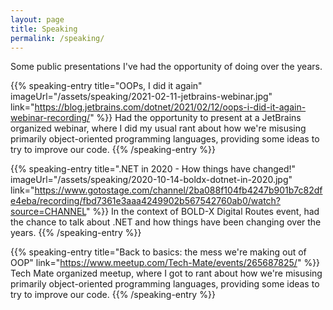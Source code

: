 ```yaml
---
layout: page
title: Speaking
permalink: /speaking/
---
```


Some public presentations I've had the opportunity of doing over the years.

{{% speaking-entry
    title="OOPs, I did it again"
    imageUrl="/assets/speaking/2021-02-11-jetbrains-webinar.jpg"
    link="https://blog.jetbrains.com/dotnet/2021/02/12/oops-i-did-it-again-webinar-recording/" %}}
    Had the opportunity to present at a JetBrains organized webinar, where I did my usual rant about how we're misusing primarily object-oriented programming languages, providing some ideas to try to improve our code.
    {{% /speaking-entry %}}

{{% speaking-entry
    title=".NET in 2020 - How things have changed!"
    imageUrl="/assets/speaking/2020-10-14-boldx-dotnet-in-2020.jpg"
    link="https://www.gotostage.com/channel/2ba088f104fb4247b901b7c82dfe4eba/recording/fbd7361e3aaa4249902b567542760ab0/watch?source=CHANNEL" %}}
    In the context of BOLD-X Digital Routes event, had the chance to talk about .NET and how things have been changing over the years.
{{% /speaking-entry %}}

{{% speaking-entry
    title="Back to basics: the mess we're making out of OOP"
    link="https://www.meetup.com/Tech-Mate/events/265687825/" %}}
    Tech Mate organized meetup, where I got to rant about how we're misusing primarily object-oriented programming languages, providing some ideas to try to improve our code.
{{% /speaking-entry %}}